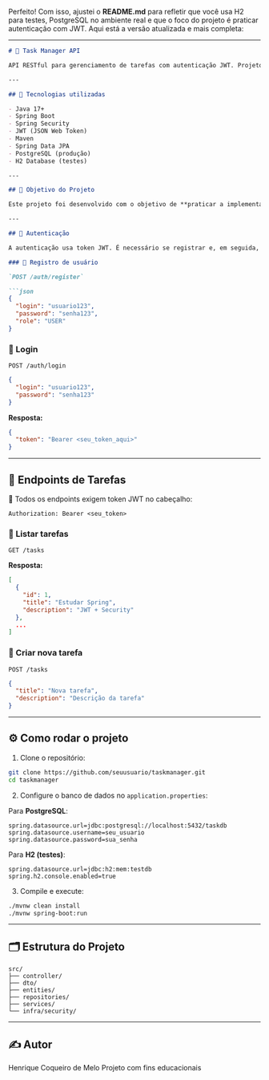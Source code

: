 Perfeito! Com isso, ajustei o **README.md** para refletir que você usa H2 para testes, PostgreSQL no ambiente real e que o foco do projeto é praticar autenticação com JWT. Aqui está a versão atualizada e mais completa:

---

````markdown
# 📝 Task Manager API

API RESTful para gerenciamento de tarefas com autenticação JWT. Projeto criado para fins de prática com **Spring Security** e **JWT**, utilizando **PostgreSQL** no ambiente principal e **H2** como banco de testes.

---

## 🚀 Tecnologias utilizadas

- Java 17+
- Spring Boot
- Spring Security
- JWT (JSON Web Token)
- Maven
- Spring Data JPA
- PostgreSQL (produção)
- H2 Database (testes)

---

## 🎯 Objetivo do Projeto

Este projeto foi desenvolvido com o objetivo de **praticar a implementação de segurança via JWT** em aplicações Spring Boot, além de consolidar conceitos de autenticação, controle de acesso e manipulação de entidades via API RESTful.

---

## 🔐 Autenticação

A autenticação usa token JWT. É necessário se registrar e, em seguida, fazer login para obter um token.

### 🔸 Registro de usuário

`POST /auth/register`

```json
{
  "login": "usuario123",
  "password": "senha123",
  "role": "USER"
}
````

### 🔸 Login

`POST /auth/login`

```json
{
  "login": "usuario123",
  "password": "senha123"
}
```

**Resposta:**

```json
{
  "token": "Bearer <seu_token_aqui>"
}
```

---

## 📌 Endpoints de Tarefas

🔐 Todos os endpoints exigem token JWT no cabeçalho:

```
Authorization: Bearer <seu_token>
```

### 🔹 Listar tarefas

`GET /tasks`

**Resposta:**

```json
[
  {
    "id": 1,
    "title": "Estudar Spring",
    "description": "JWT + Security"
  },
  ...
]
```

### 🔹 Criar nova tarefa

`POST /tasks`

```json
{
  "title": "Nova tarefa",
  "description": "Descrição da tarefa"
}
```

---

## ⚙️ Como rodar o projeto

1. Clone o repositório:

```bash
git clone https://github.com/seuusuario/taskmanager.git
cd taskmanager
```

2. Configure o banco de dados no `application.properties`:

Para **PostgreSQL**:

```properties
spring.datasource.url=jdbc:postgresql://localhost:5432/taskdb
spring.datasource.username=seu_usuario
spring.datasource.password=sua_senha
```

Para **H2 (testes)**:

```properties
spring.datasource.url=jdbc:h2:mem:testdb
spring.h2.console.enabled=true
```

3. Compile e execute:

```bash
./mvnw clean install
./mvnw spring-boot:run
```

---

## 🗂️ Estrutura do Projeto

```
src/
├── controller/
├── dto/
├── entities/
├── repositories/
├── services/
└── infra/security/
```

---

## ✍️ Autor

Henrique Coqueiro de Melo
Projeto com fins educacionais
